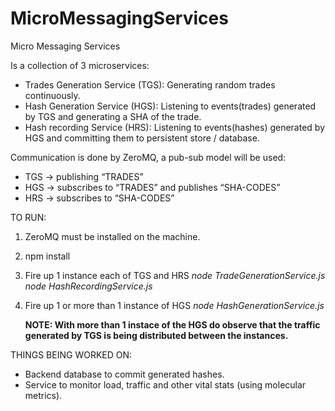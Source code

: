 # MicroMessagingServices
Micro Messaging Services

Is a collection of 3 microservices:
- Trades Generation Service (TGS): Generating random trades continuously.
- Hash Generation Service (HGS): Listening to events(trades) generated by TGS and generating a SHA of the trade.
- Hash recording Service (HRS): Listening to events(hashes) generated by HGS and committing them to persistent store / database.

Communication is done by ZeroMQ, a pub-sub model will be used:
- TGS -> publishing “TRADES”
- HGS -> subscribes to “TRADES” and publishes “SHA-CODES”
- HRS -> subscribes to “SHA-CODES”


TO RUN:
1. ZeroMQ must be installed on the machine.
2. npm install
3. Fire up 1 instance each of TGS and HRS
    <i>node TradeGenerationService.js
    node HashRecordingService.js</i>
4. Fire up 1 or more than 1 instance of HGS
    <i>node HashGenerationService.js</i>

    <b>NOTE: With more than 1 instace of the HGS do observe that the traffic generated by TGS is being distributed between the instances.</b>

THINGS BEING WORKED ON:
- Backend database to commit generated hashes.
- Service to monitor load, traffic and other vital stats (using molecular metrics).